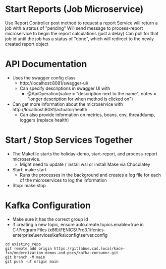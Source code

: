 # Start Reports (Job Microservice)

Use Report Controller post method to request a report
Service will return a job with a status of "pending"
Will send message to process-report microservice to begin the report calculations (just a delay)
Can poll for that job id until the job has a status of "done", which will redirect to the newly created report object


# API Documentation

* Uses the swagger config class
  * http://localhost:8081/swagger-ui/
  * Can specify descriptions in swagger UI with
    * @ApiOperation(value = "description next to the name", notes = "longer description for when method is clicked on")
* Can get more information about the microservice with http://localhost:8081/actuator/health
  * Can also provide information on metrics, beans, env, threaddump, loggers (replace health)


# Start / Stop Services Together

* The Makefile starts the holiday-demo, start-report, and process-report microservice.
  * Might need to update / install wsl or install Make via Chocolatey
* Start: make start
  * Runs the processes in the background and creates a log file for each of the microservices to log the information
* Stop: make stop


# Kafka Configuration

* Make sure it has the correct group id 
* If creating a new topic, ensure auto.create.topics.enable=true in C:\Program Files (x86)\FENICS\Pro3.1\fenics-enterprise\services\kafka\config\server.config


```
cd existing_repo
git remote add origin https://gitlabue.cad.local/kace-fxo/modernization-demos-and-pocs/kafka-consumer.git
git branch -M main
git push -uf origin main
```